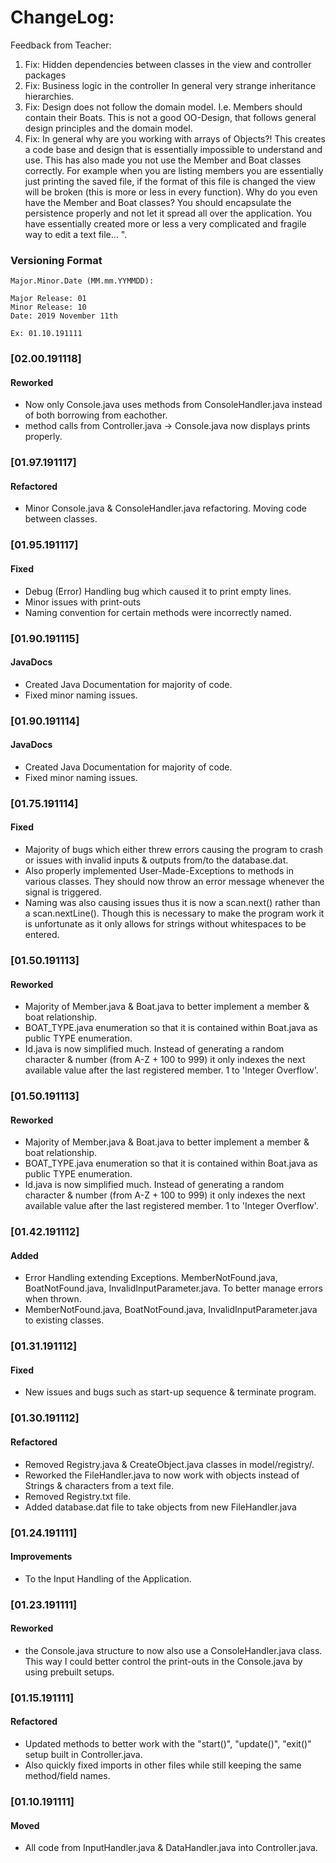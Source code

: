 # ChangeLog:
Feedback from Teacher:
1. Fix: Hidden dependencies between classes in the view and controller packages 
2. Fix: Business logic in the controller In general very strange inheritance hierarchies.
3. Fix: Design does not follow the domain model. I.e. Members should contain their Boats. 
This is not a good OO-Design, that follows general design principles and the domain model.
4. Fix: In general why are you working with arrays of Objects?! This creates a code base and 
design that is essentially impossible to understand and use. This has also made you not use 
the Member and Boat classes correctly. For example when you are listing members you are 
essentially just printing the saved file, if the format of this file is changed the view 
will be broken (this is more or less in every function). Why do you even have the Member 
and Boat classes? You should encapsulate the persistence properly and not let it spread all 
over the application. You have essentially created more or less a very complicated and 
fragile way to edit a text file... ".

### Versioning Format
````
Major.Minor.Date (MM.mm.YYMMDD):

Major Release: 01
Minor Release: 10
Date: 2019 November 11th

Ex: 01.10.191111
````
### [02.00.191118]
#### Reworked
- Now only Console.java uses methods from ConsoleHandler.java instead of both borrowing from eachother.
- method calls from Controller.java -> Console.java now displays prints properly.

### [01.97.191117]
#### Refactored
- Minor Console.java & ConsoleHandler.java refactoring. Moving code between classes.

### [01.95.191117]
#### Fixed
- Debug (Error) Handling bug which caused it to print empty lines.
- Minor issues with print-outs
- Naming convention for certain methods were incorrectly named.

### [01.90.191115]
#### JavaDocs
- Created Java Documentation for majority of code.
- Fixed minor naming issues.

### [01.90.191114]
#### JavaDocs
- Created Java Documentation for majority of code.
- Fixed minor naming issues.

### [01.75.191114]
#### Fixed
- Majority of bugs which either threw errors causing the program to crash or issues with 
invalid inputs & outputs from/to the database.dat.
- Also properly implemented User-Made-Exceptions to methods in various classes. They should now throw an error message
whenever the signal is triggered.
- Naming was also causing issues thus it is now a scan.next() rather than a scan.nextLine(). Though this is necessary to
make the program work it is unfortunate as it only allows for strings without whitespaces to be entered.

### [01.50.191113]
#### Reworked
- Majority of Member.java & Boat.java to better implement a member & boat relationship.
- BOAT_TYPE.java enumeration so that it is contained within Boat.java as public TYPE enumeration.
- Id.java is now simplified much. Instead of generating a random character & number (from A-Z + 100 to 999) it only 
indexes the next available value after the last registered member. 1 to 'Integer Overflow'.

### [01.50.191113]
#### Reworked
- Majority of Member.java & Boat.java to better implement a member & boat relationship.
- BOAT_TYPE.java enumeration so that it is contained within Boat.java as public TYPE enumeration.
- Id.java is now simplified much. Instead of generating a random character & number (from A-Z + 100 to 999) it only 
indexes the next available value after the last registered member. 1 to 'Integer Overflow'.

### [01.42.191112]
#### Added
- Error Handling extending Exceptions. MemberNotFound.java, BoatNotFound.java, InvalidInputParameter.java. 
To better manage errors when thrown.
- MemberNotFound.java, BoatNotFound.java, InvalidInputParameter.java to existing classes.

### [01.31.191112]
#### Fixed
- New issues and bugs such as start-up sequence & terminate program.

### [01.30.191112]
#### Refactored
- Removed Registry.java & CreateObject.java classes in model/registry/.
- Reworked the FileHandler.java to now work with objects instead of Strings & characters from a text file.
- Removed Registry.txt file.
- Added database.dat file to take objects from new FileHandler.java

### [01.24.191111]
#### Improvements
- To the Input Handling of the Application.

### [01.23.191111]
#### Reworked
- the Console.java structure to now also use a ConsoleHandler.java class.
This way I could better control the print-outs in the Console.java by using prebuilt setups.

### [01.15.191111]
#### Refactored
- Updated methods to better work with the "start()", "update()", "exit()" setup built in Controller.java.
- Also quickly fixed imports in other files while still keeping the same method/field names.

### [01.10.191111]
#### Moved
- All code from InputHandler.java & DataHandler.java into Controller.java.
